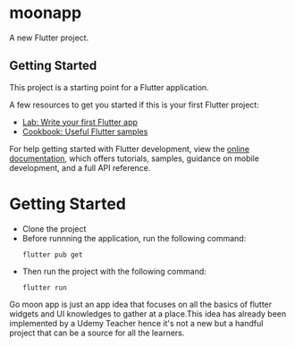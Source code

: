 # moonapp

A new Flutter project.

## Getting Started

This project is a starting point for a Flutter application.

A few resources to get you started if this is your first Flutter project:

- [Lab: Write your first Flutter app](https://docs.flutter.dev/get-started/codelab)
- [Cookbook: Useful Flutter samples](https://docs.flutter.dev/cookbook)

For help getting started with Flutter development, view the
[online documentation](https://docs.flutter.dev/), which offers tutorials,
samples, guidance on mobile development, and a full API reference.


# Getting Started
- Clone the project
- Before runnning the application, run the following command:
  ```
  flutter pub get
  ```
- Then run the project with the following command:
  ```
  flutter run
  ```



Go moon app is just an app idea that focuses on all the basics of flutter widgets and UI knowledges to gather at a place.This idea has already been implemented by a Udemy Teacher hence it's not a new but a handful project that can be a source for all the learners.
